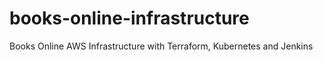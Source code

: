 # books-online-infrastructure
Books Online AWS Infrastructure with Terraform, Kubernetes and Jenkins